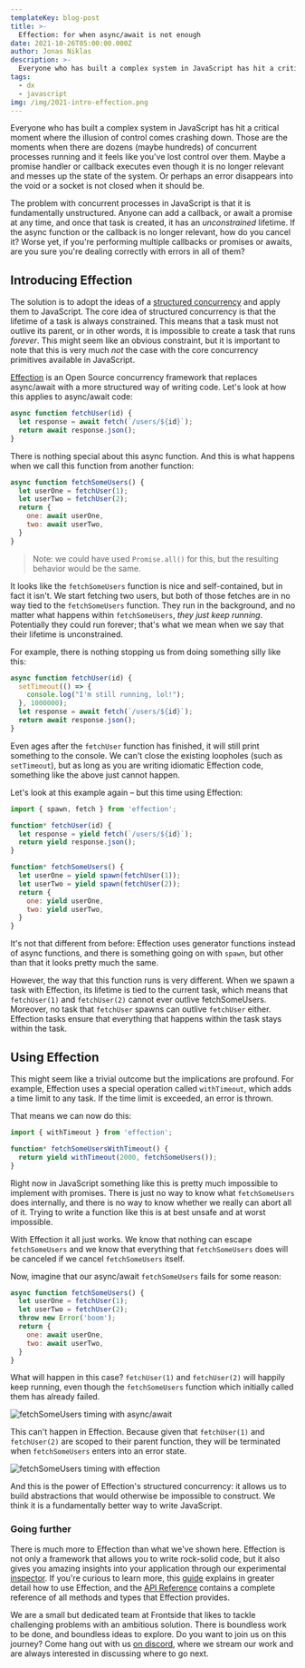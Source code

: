 ```yaml
---
templateKey: blog-post
title: >-
  Effection: for when async/await is not enough
date: 2021-10-26T05:00:00.000Z
author: Jonas Niklas
description: >-
  Everyone who has built a complex system in JavaScript has hit a critical moment when concurrent processes become unmanageable. But with Effection—an OSS async/await alternative—you'll spare memory leaks and headaches. 
tags:
  - dx
  - javascript
img: /img/2021-intro-effection.png
---
```


Everyone who has built a complex system in JavaScript has hit a critical moment where the illusion of control comes crashing down. Those are the moments when there are dozens (maybe hundreds) of concurrent processes running and it feels like you&#39;ve lost control over them. Maybe a promise handler or callback executes even though it is no longer relevant and messes up the state of the system. Or perhaps an error disappears into the void or a socket is not closed when it should be.

The problem with concurrent processes in JavaScript is that it is fundamentally unstructured. Anyone can add a callback, or await a promise at any time, and once that task is created, it has an _unconstrained_ lifetime. If the async function or the callback is no longer relevant, how do you cancel it? Worse yet, if you&#39;re performing multiple callbacks or promises or awaits, are you sure you&#39;re dealing correctly with errors in all of them?

## Introducing Effection

The solution is to adopt the ideas of a [structured concurrency](https://vorpus.org/blog/notes-on-structured-concurrency-or-go-statement-considered-harmful/) and apply them to JavaScript. The core idea of structured concurrency is that the lifetime of a task is always constrained. This means that a task must not outlive its parent, or in other words, it is impossible to create a task that runs _forever_. This might seem like an obvious constraint, but it is important to note that this is very much _not_ the case with the core concurrency primitives available in JavaScript.

[Effection](http://frontside.com/effection) is an Open Source concurrency framework that replaces async/await with a more structured way of writing code. Let&#39;s look at how this applies to async/await code:

```javascript
async function fetchUser(id) {
  let response = await fetch(`/users/${id}`);
  return await response.json();
}
```

There is nothing special about this async function. And this is what happens when we call this function from another function:

```javascript
async function fetchSomeUsers() {
  let userOne = fetchUser(1);
  let userTwo = fetchUser(2);
  return {
    one: await userOne,
    two: await userTwo,
  }
}
```
> Note: we could have used `Promise.all()` for this, but the resulting behavior would be the same.

It looks like the `fetchSomeUsers` function is nice and self-contained, but in fact it isn&#39;t. We start fetching two users, but both of those fetches are in no way tied to the `fetchSomeUsers` function. They run in the background, and no matter what happens within `fetchSomeUsers`, _they just keep running_. Potentially they could run forever; that&#39;s what we mean when we say that their lifetime is unconstrained.

For example, there is nothing stopping us from doing something silly like this:

```javascript
async function fetchUser(id) {
  setTimeout(() => {
    console.log("I'm still running, lol!");
  }, 1000000);
  let response = await fetch(`/users/${id}`);
  return await response.json();
}
```

Even ages after the `fetchUser` function has finished, it will still print something to the console. We can&#39;t close the existing loopholes (such as `setTimeout`), but as long as you are writing idiomatic Effection code, something like the above just cannot happen.

Let&#39;s look at this example again – but this time using Effection:

```javascript
import { spawn, fetch } from 'effection';

function* fetchUser(id) {
  let response = yield fetch(`/users/${id}`);
  return yield response.json();
}

function* fetchSomeUsers() {
  let userOne = yield spawn(fetchUser(1));
  let userTwo = yield spawn(fetchUser(2));
  return {
    one: yield userOne,
    two: yield userTwo,
  }
}
```

It&#39;s not that different from before: Effection uses generator functions instead of async functions, and there is something going on with `spawn`, but other than that it looks pretty much the same.

However, the way that this function runs is very different. When we spawn a task with Effection, its lifetime is tied to the current task, which means that `fetchUser(1)` and `fetchUser(2)` cannot ever outlive fetchSomeUsers. Moreover, no task that `fetchUser` spawns can outlive `fetchUser` either. Effection tasks ensure that everything that happens within the task stays within the task.

## Using Effection

This might seem like a trivial outcome but the implications are profound. For example, Effection uses a special operation called `withTimeout`, which adds a time limit to any task. If the time limit is exceeded, an error is thrown.

That means we can now do this:

```javascript
import { withTimeout } from 'effection';

function* fetchSomeUsersWithTimeout() {
  return yield withTimeout(2000, fetchSomeUsers());
}
```

Right now in JavaScript something like this is pretty much impossible to implement with promises. There is just no way to know what `fetchSomeUsers` does internally, and there is no way to know whether we really can abort all of it. Trying to write a function like this is at best unsafe and at worst impossible.

With Effection it all just works. We know that nothing can escape `fetchSomeUsers` and we know that everything that `fetchSomeUsers` does will be canceled if we cancel `fetchSomeUsers` itself.

Now, imagine that our async/await `fetchSomeUsers` fails for some reason:

```javascript
async function fetchSomeUsers() {
  let userOne = fetchUser(1);
  let userTwo = fetchUser(2);
  throw new Error('boom');
  return {
    one: await userOne,
    two: await userTwo,
  }
}
```

What will happen in this case? `fetchUser(1)` and `fetchUser(2)` will happily keep running, even though the `fetchSomeUsers` function which initially called them has already failed.

![fetchSomeUsers timing with async/await](/img/2021-effection-intro/intro-effection-async-await.svg)

This can&#39;t happen in Effection. Because given that `fetchUser(1)` and `fetchUser(2)` are scoped to their parent function, they will be terminated when `fetchSomeUsers` enters into an error state.

![fetchSomeUsers timing with effection](/img/2021-effection-intro/intro-effection-effection.svg)

And this is the power of Effection&#39;s structured concurrency: it allows us to build abstractions that would otherwise be impossible to construct. We think it is a fundamentally better way to write JavaScript.

### Going further

There is much more to Effection than what we&#39;ve shown here. Effection is not only a framework that allows you to write rock-solid code, but it also gives you amazing insights into your application through our experimental [inspector](http://frontside.com/effection/docs/guides/inspector). If you&#39;re curious to learn more, this [guide](http://frontside.com/effection/docs/guides/introduction) explains in greater detail how to use Effection, and the [API Reference](https://frontside.com/effection/api/index.html) contains a complete reference of all methods and types that Effection provides.

We are a small but dedicated team at Frontside that likes to tackle challenging problems with an ambitious solution. There is boundless work to be done, and boundless ideas to explore. Do you want to join us on this journey? Come hang out with us [on discord](https://discord.gg/Ug5nWH8), where we stream our work and are always interested in discussing where to go next.
